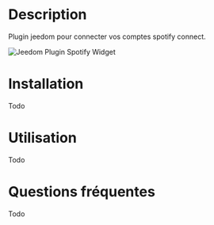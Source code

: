 Description 
===

Plugin jeedom pour connecter vos comptes spotify connect.

![Jeedom Plugin Spotify Widget](https://barre35.github.io/jeedom-plugin-spotify/assets/images/widget.png "Jeedom Plugin Spotify Widget")

Installation
===

Todo

Utilisation
===

Todo

Questions fréquentes
===

Todo

